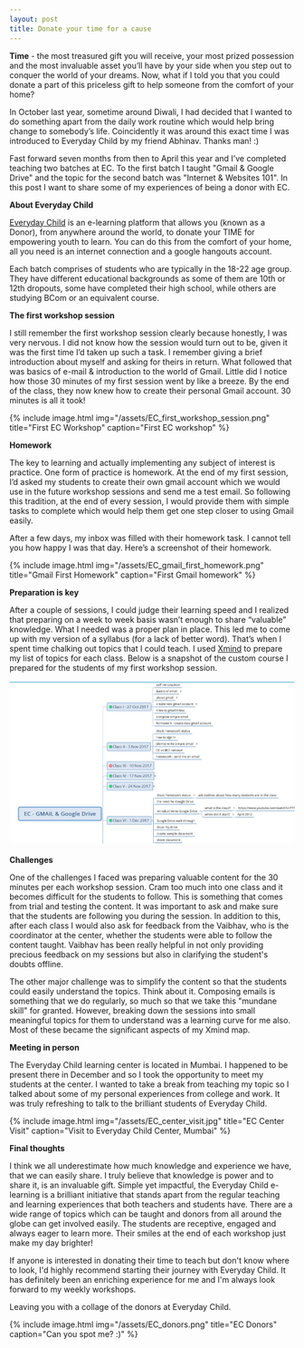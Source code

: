 ```yaml
---
layout: post
title: Donate your time for a cause
---
```


**Time** - the most treasured gift you will receive, your most prized possession and the most invaluable asset you’ll have by your side when you step out to conquer the world of your dreams. Now, what if I told you that you could donate a part of this priceless gift to help someone from the comfort of your home?

In October last year, sometime around Diwali, I had decided that I wanted to do something apart from the daily work routine which would help bring change to somebody’s life. Coincidently it was around this exact time I was introduced to Everyday Child by my friend Abhinav. Thanks man! :)

Fast forward seven months from then to April this year and I’ve completed teaching two batches at EC. To the first batch I taught "Gmail & Google Drive" and the topic for the second batch was "Internet & Websites 101". In this post I want to share some of my experiences of being a donor with EC.

**About Everyday Child**

<a href="https://www.everydaychild.org/" target="_blank">Everyday Child</a> is an e-learning platform that allows you (known as a Donor), from anywhere around the world, to donate your TIME for empowering youth to learn. You can do this from the comfort of your home, all you need is an internet connection and a google hangouts account.

Each batch comprises of students who are typically in the 18-22 age group. They have different educational backgrounds as some of them are 10th or 12th dropouts, some have completed their high school, while others are studying BCom or an equivalent course.

**The first workshop session**

I still remember the first workshop session clearly because honestly, I was very nervous. I did not know how the session would turn out to be, given it was the first time I’d taken up such a task. I remember giving a brief introduction about myself and asking for theirs in return. What followed that was basics of e-mail & introduction to the world of Gmail. Little did I notice how those 30 minutes of my first session went by like a breeze. By the end of the class, they now knew how to create their personal Gmail account. 30 minutes is all it took!

{% include image.html
   img="/assets/EC_first_workshop_session.png"
   title="First EC Workshop"
   caption="First EC workshop"
%}

**Homework**

The key to learning and actually implementing any subject of interest is practice. One form of practice is homework. At the end of my first session, I’d asked my students to create their own gmail account which we would use in the future workshop sessions and send me a test email. So following this tradition, at the end of every session, I would provide them with simple tasks to complete which would help them get one step closer to using Gmail easily.

After a few days, my inbox was filled with their homework task. I cannot tell you how happy I was that day. Here’s a screenshot of their homework.

{% include image.html
   img="/assets/EC_gmail_first_homework.png"
   title="Gmail First Homework"
   caption="First Gmail homework"
%}

**Preparation is key**

After a couple of sessions, I could judge their learning speed and I realized that preparing on a week to week basis wasn’t enough to share “valuable” knowledge. What I needed was a proper plan in place. This led me to come up with my version of a syllabus (for a lack of better word). That’s when I spent time chalking out topics that I could teach. I used <a href="https://www.xmind.net/" target="_blank">Xmind</a> to prepare my list of topics for each class. Below is a snapshot of the custom course I prepared for the students of my first workshop session.

![Course Breakdown on Xmind](/assets/EC_xmind_course_breakdown.JPG)
<br>
<br>
**Challenges**

One of the challenges I faced was preparing valuable content for the 30 minutes per each workshop session. Cram too much into one class and it becomes difficult for the students to follow. This is something that comes from trial and testing the content. It was important to ask and make sure that the students are following you during the session. In addition to this, after each class I would also ask for feedback from the Vaibhav, who is the coordinator at the center, whether the students were able to follow the content taught. Vaibhav has been really helpful in not only providing precious feedback on my sessions but also in clarifying the student's doubts offline.

The other major challenge was to simplify the content so that the students could easily understand the topics. Think about it. Composing emails is something that we do regularly, so much so that we take this "mundane skill" for granted. However, breaking down the sessions into small meaningful topics for them to understand was a learning curve for me also. Most of these became the significant aspects of my Xmind map.

**Meeting in person**

The Everyday Child learning center is located in Mumbai. I happened to be present there in December and so I took the opportunity to meet my students at the center. I wanted to take a break from teaching my topic so I talked about some of my personal experiences from college and work. It was truly refreshing to talk to the brilliant students of Everyday Child. 

{% include image.html
   img="/assets/EC_center_visit.jpg"
   title="EC Center Visit"
   caption="Visit to Everyday Child Center, Mumbai"
%}

**Final thoughts**

I think we all underestimate how much knowledge and experience we have, that we can easily share. I truly believe that knowledge is power and to share it, is an invaluable gift. Simple yet impactful, the Everyday Child e-learning is a brilliant initiative that stands apart from the regular teaching and learning experiences that both teachers and students have. There are a wide range of topics which can be taught and donors from all around the globe can get involved easily. The students are receptive, engaged and always eager to learn more. Their smiles at the end of each workshop just make my day brighter!

If anyone is interested in donating their time to teach but don't know where to look, I'd highly recommend starting their journey with Everyday Child. It has definitely been an enriching experience for me and I'm always look forward to my weekly workshops.

Leaving you with a collage of the donors at Everyday Child.

{% include image.html
   img="/assets/EC_donors.png"
   title="EC Donors"
   caption="Can you spot me? :)"
%}